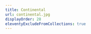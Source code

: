```yaml
---
title: Continental
url: continental.jpg
displayOrder: 28
eleventyExcludeFromCollections: true
---
```

